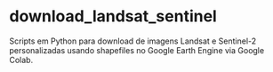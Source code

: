 # download_landsat_sentinel
Scripts em Python para download de imagens Landsat e Sentinel-2 personalizadas usando shapefiles no Google Earth Engine via Google Colab.
